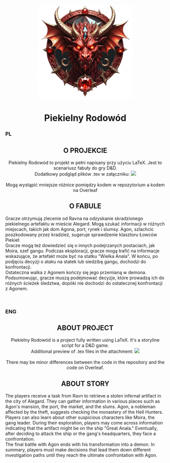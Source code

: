 <div>

  <p align="center">
   <img src="devil.png" width="300" alt="Piekielny Rodowód Logo"/>    
  </p>
     
  <h1 align="center">Piekielny Rodowód</h1>

  <h3>PL</h3>
  <h2 align="center">O PROJEKCIE</h2>
  <p align="center">
    Piekielny Rodowód to projekt w pełni napisany przy użyciu LaTeX. Jest to scenariusz fabuły do gry D&D. <br>
    Dodatkowy podgląd plików .tex w załączniku: <a href="https://www.overleaf.com/read/wsjtjnmpdgry#b1942f"> <img src="https://img.shields.io/static/v1?label=Overleaf&message=piekielny_rodowod_akt_i&color=green?style=plastic&logo=appveyor" /></a>
     <br><br>
    Mogą wystąpić mniejsze różnice pomiędzy kodem w repozytorium a kodem na Overleaf
  </p>

  <h2 align="center">O FABULE</h2>
  <p>
   Gracze otrzymują zlecenie od Ravna na odzyskanie skradzionego piekielnego artefaktu w mieście Alegard. Mogą szukać informacji w różnych miejscach, takich jak dom Agona, port, rynek i slumsy. Agon, szlachcic poszkodowany przez kradzież, sugeruje sprawdzenie klasztoru Łowców Piekieł. <br>
    Gracze mogą też dowiedzieć się o innych podejrzanych postaciach, jak Moira, szef gangu. Podczas eksploracji, gracze mogą trafić na informacje wskazujące, że artefakt może być na statku "Wielka Anala". W końcu, po podjęciu decyzji o ataku na statek lub siedzibę gangu, dochodzi do konfrontacji.<br>
    Ostateczna walka z Agonem kończy się jego przemianą w demona. Podsumowując, gracze muszą podejmować decyzje, które prowadzą ich do różnych ścieżek śledztwa, dopóki nie dochodzi do ostatecznej konfrontacji z Agonem.
  </p>
  
  <br>
  
  <h3>ENG</h3>
  <h2 align="center">ABOUT PROJECT</h2>
  <p align="center">
    Piekielny Rodowód is a project fully written using LaTeX. It's a storyline script for a D&D game. <br>
    Additional preview of .tex files in the attachment: <a href="https://www.overleaf.com/read/wsjtjnmpdgry#b1942f"> <img src="https://img.shields.io/static/v1?label=Overleaf&message=piekielny_rodowod_akt_i&color=green?style=plastic&logo=appveyor" /></a>
    <br><br>
    There may be minor differences between the code in the repository and the code on Overleaf.
  </p>
  <h2 align="center">ABOUT STORY</h2>
  <p>
    The players receive a task from Ravn to retrieve a stolen infernal artifact in the city of Alegard. They can gather information in various places such as Agon's mansion, the port, the market, and the slums. Agon, a nobleman affected by the theft, suggests checking the monastery of the Hell Hunters.<br>
    Players can also learn about other suspicious characters like Moira, the gang leader. During their exploration, players may come across information indicating that the artifact might be on the ship "Great Anala." Eventually, after deciding to attack the ship or the gang's headquarters, they face a confrontation.<br>
    The final battle with Agon ends with his transformation into a demon. In summary, players must make decisions that lead them down different investigation paths until they reach the ultimate confrontation with Agon.
  </p>
</div>
